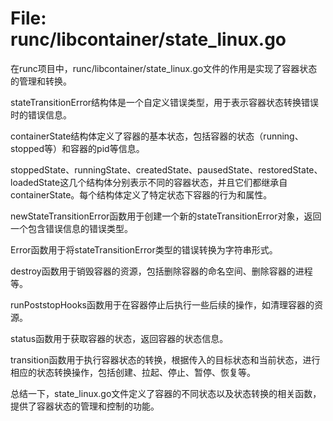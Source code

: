 # File: runc/libcontainer/state_linux.go

在runc项目中，runc/libcontainer/state_linux.go文件的作用是实现了容器状态的管理和转换。

stateTransitionError结构体是一个自定义错误类型，用于表示容器状态转换错误时的错误信息。

containerState结构体定义了容器的基本状态，包括容器的状态（running、stopped等）和容器的pid等信息。

stoppedState、runningState、createdState、pausedState、restoredState、loadedState这几个结构体分别表示不同的容器状态，并且它们都继承自containerState。每个结构体定义了特定状态下容器的行为和属性。

newStateTransitionError函数用于创建一个新的stateTransitionError对象，返回一个包含错误信息的错误类型。

Error函数用于将stateTransitionError类型的错误转换为字符串形式。

destroy函数用于销毁容器的资源，包括删除容器的命名空间、删除容器的进程等。

runPoststopHooks函数用于在容器停止后执行一些后续的操作，如清理容器的资源。

status函数用于获取容器的状态，返回容器的状态信息。

transition函数用于执行容器状态的转换，根据传入的目标状态和当前状态，进行相应的状态转换操作，包括创建、拉起、停止、暂停、恢复等。

总结一下，state_linux.go文件定义了容器的不同状态以及状态转换的相关函数，提供了容器状态的管理和控制的功能。

